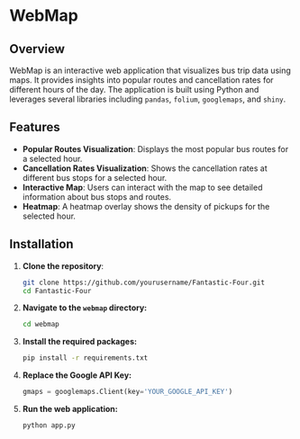# WebMap

## Overview
WebMap is an interactive web application that visualizes bus trip data using maps. It provides insights into popular routes and cancellation rates for different hours of the day. The application is built using Python and leverages several libraries including `pandas`, `folium`, `googlemaps`, and `shiny`.

## Features
- **Popular Routes Visualization**: Displays the most popular bus routes for a selected hour.
- **Cancellation Rates Visualization**: Shows the cancellation rates at different bus stops for a selected hour.
- **Interactive Map**: Users can interact with the map to see detailed information about bus stops and routes.
- **Heatmap**: A heatmap overlay shows the density of pickups for the selected hour.

## Installation

1. **Clone the repository**:
    ```sh
    git clone https://github.com/yourusername/Fantastic-Four.git
    cd Fantastic-Four
    ```
1. **Navigate to the `webmap` directory:**
    ```sh
    cd webmap
    ```
3. **Install the required packages:**
    ```sh
    pip install -r requirements.txt
    ```
4. **Replace the Google API Key:**
    ```python
    gmaps = googlemaps.Client(key='YOUR_GOOGLE_API_KEY')

    ```
2. **Run the web application:**
    ```sh
    python app.py
    ```
